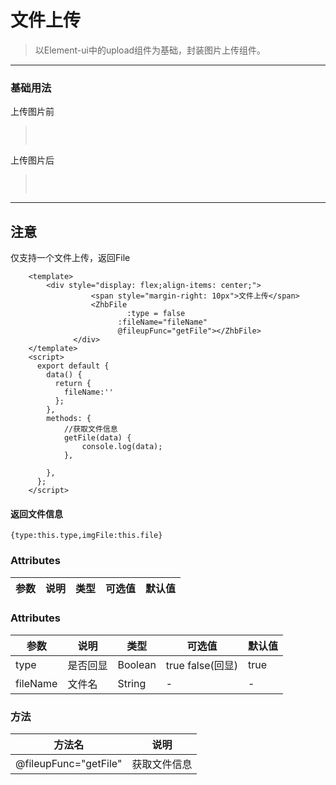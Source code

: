 # 文件上传

> 以Element-ui中的upload组件为基础，封装图片上传组件。
---- 
### 基础用法

上传图片前

><img :src="$withBase('/assets/img/file.png')" style="margin: 15px 0 ">

上传图片后

><img :src="$withBase('/assets/img/file2.png')" style="margin: 15px 0 ">


---

## 注意
仅支持一个文件上传，返回File

```vue
    <template>
        <div style="display: flex;align-items: center;">
                  <span style="margin-right: 10px">文件上传</span>
                  <ZhbFile
                          :type = false
                        :fileName="fileName"
                        @fileupFunc="getFile"></ZhbFile>
              </div>
    </template>
    <script>
      export default {
        data() {
          return {
            fileName:''
          };
        },
        methods: {
            //获取文件信息
            getFile(data) {
                console.log(data);
            },
        
        },
      };
    </script>

```
#### 返回文件信息

```
{type:this.type,imgFile:this.file}
```

### Attributes
| 参数      | 说明    | 类型     | 可选值       | 默认值   |
|---------- |-------- |---------- |-------------  |-------- |
### Attributes
| 参数      | 说明    | 类型     | 可选值       | 默认值   |
|---------- |-------- |---------- |-------------  |-------- |
| type     | 是否回显   | Boolean    | true false(回显) | true |
| fileName   | 文件名   | String    | - | - |

### 方法
| 方法名      | 说明    | 
|---------- |-------- |
| @fileupFunc="getFile" | 获取文件信息 |
